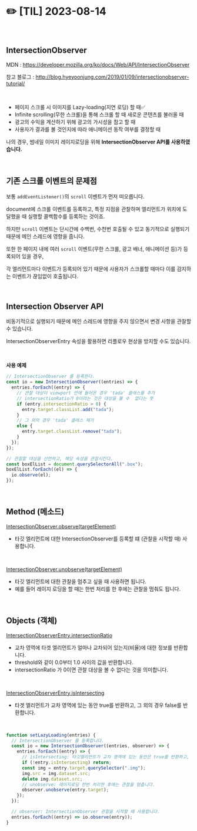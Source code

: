 # ✏️ [TIL] 2023-08-14

<br>

## **IntersectionObserver**

MDN : https://developer.mozilla.org/ko/docs/Web/API/IntersectionObserver

참고 블로그 : http://blog.hyeyoonjung.com/2019/01/09/intersectionobserver-tutorial/

<br>

- 페이지 스크롤 시 이미지를 Lazy-loading(지연 로딩) 할 때✅
- Infinite scrolling(무한 스크롤)을 통해 스크롤 할 때 새로운 콘텐츠를 불러올 때
- 광고의 수익을 계산하기 위해 광고의 가시성을 참고 할 때
- 사용자가 결과를 볼 것인지에 따라 애니메이션 동작 여부를 결정할 때

나의 경우, 썸네일 이미지 레이지로딩을 위해 **IntersectionObserver API를 사용하였습니다.**

<br>

## 기존 스크롤 이벤트의 문제점

보통 `addEventListener()`의 `scroll` 이벤트가 먼저 떠오릅니다.

document에 스크롤 이벤트를 등록하고, 특정 지점을 관찰하며 엘리먼트가 위치에 도달했을 때 실행할 콜백함수를 등록하는 것이죠.

하지만 `scroll` 이벤트는 단시간에 수백번, 수천번 호출될 수 있고 동기적으로 실행되기 때문에 메인 스레드에 영향을 줍니다.

또한 한 페이지 내에 여러 `scroll` 이벤트(무한 스크롤, 광고 배너, 애니메이션 등)가 등록되어 있을 경우,

각 엘리먼트마다 이벤트가 등록되어 있기 때문에 사용자가 스크롤할 때마다 이를 감지하는 이벤트가 끊임없이 호출됩니다.

<br>

## Intersection Observer API

비동기적으로 실행되기 때문에 메인 스레드에 영향을 주지 않으면서 변경 사항을 관찰할 수 있습니다.

IntersectionObserverEntry 속성을 활용하면 리플로우 현상을 방지할 수도 있습니다.

<br>

**사용 예제**

```jsx
// IntersectionObserver 를 등록한다.
const io = new IntersectionObserver((entries) => {
  entries.forEach((entry) => {
    // 관찰 대상이 viewport 안에 들어온 경우 'tada' 클래스를 추가
    // intersectionRatio가 0이라는 것은 대상을 볼 수  없다는 뜻
    if (entry.intersectionRatio > 0) {
      entry.target.classList.add("tada");
    }
    // 그 외의 경우 'tada' 클래스 제거
    else {
      entry.target.classList.remove("tada");
    }
  });
});

// 관찰할 대상을 선언하고, 해당 속성을 관찰시킨다.
const boxElList = document.querySelectorAll(".box");
boxElList.forEach((el) => {
  io.observe(el);
});
```

<br>

## Method (메소드)

[IntersectionObserver.observe(targetElement)](https://developer.mozilla.org/en-US/docs/Web/API/IntersectionObserver/observe)

- 타깃 엘리먼트에 대한 IntersectionObserver를 등록할 떄 (관찰을 시작할 때) 사용합니다.

<br>

[IntersectionObserver.unobserve(targetElement)](https://developer.mozilla.org/en-US/docs/Web/API/IntersectionObserver/unobserve)

- 타깃 엘리먼트에 대한 관찰을 멈추고 싶을 때 사용하면 됩니다.
- 예를 들어 레이지 로딩을 할 때는 한번 처리를 한 후에는 관찰을 멈춰도 됩니다.

<br>

## Objects (객체)

[IntersectionObserverEntry.intersectionRatio](https://developer.mozilla.org/en-US/docs/Web/API/IntersectionObserverEntry/intersectionRatio)

- 교차 영역에 타겟 엘리먼트가 얼마나 교차되어 있는지(비율)에 대한 정보를 반환합니다.
- threshold와 같이 0.0부터 1.0 사이의 값을 반환합니다.
- intersectionRatio 가 0이면 관찰 대상을 볼 수 없다는 것을 의미합니다.

<br>

[IntersectionObserverEntry.isIntersecting](https://developer.mozilla.org/en-US/docs/Web/API/IntersectionObserverEntry/isIntersecting)

- 타겟 엘리먼트가 교차 영역에 있는 동안 true를 반환하고, 그 외의 경우 false를 반환합니다.

<br>

```jsx
function setLazyLoading(entries) {
  // IntersectionObserver 를 등록합니다.
  const io = new IntersectionObserver((entries, observer) => {
    entries.forEach((entry) => {
      // isIntersecting: 타깃엘리먼트가 교차 영역에 있는 동안은 true를 반환하고, 그 외의 경우 false를 반환합니다
      if (!entry.isIntersecting) return;
      const img = entry.target.querySelector(".img");
      img.src = img.dataset.src;
      delete img.dataset.src;
      // unobserve: 레이지로딩 한번 처리한 후에는 관찰을 멈춥니다.
      observer.unobserve(entry.target);
    });
  });

  // observer: IntersectionObserver 관찰을 시작할 때 사용합니다.
  entries.forEach((entry) => io.observe(entry));
}
```
